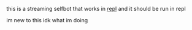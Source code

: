 this is a streaming selfbot that works in [repl](https://replit.com/~) and it should be run in repl

im new to this idk what im doing
